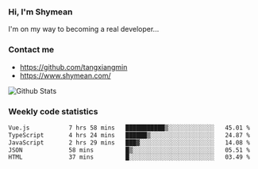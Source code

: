 ### Hi, I'm Shymean

I'm on my way to becoming a real developer...

### Contact me

- <https://github.com/tangxiangmin>
- <https://www.shymean.com/>

![Github Stats](https://github-readme-stats.vercel.app/api?username=tangxiangmin&show_icons=true&theme=dark)


###  Weekly code statistics

<!--START_SECTION:waka-->

```txt
Vue.js           7 hrs 58 mins   ███████████▒░░░░░░░░░░░░░   45.01 %
TypeScript       4 hrs 24 mins   ██████▒░░░░░░░░░░░░░░░░░░   24.87 %
JavaScript       2 hrs 29 mins   ███▓░░░░░░░░░░░░░░░░░░░░░   14.08 %
JSON             58 mins         █▒░░░░░░░░░░░░░░░░░░░░░░░   05.51 %
HTML             37 mins         █░░░░░░░░░░░░░░░░░░░░░░░░   03.49 %
```

<!--END_SECTION:waka-->